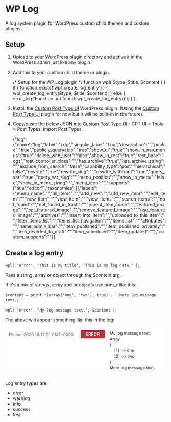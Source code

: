 # WP Log
A log system plugin for WordPress custom child themes and custom plugins.


## Setup
1. Upload to your WordPress plugin directory and active it in the WordPress admin just like any plugin. 
2. Add this to your custom child theme or plugin:
    
    /* Setup for the WP Log plugin */
    function wpl( $type, $title, $content ) {
        if ( function_exists('wpl_create_log_entry') ) {
            wpl_create_log_entry($type, $title, $content);
        }
        else {
            error_log('Function not found: wpl_create_log_entry()');
        }
    }
    
3. Install the [Custom Post Type UI](https://wordpress.org/plugins/custom-post-type-ui/) WordPress plugin. (Using the [Custom Post Type UI](https://wordpress.org/plugins/custom-post-type-ui/) plugin for now but it will be built-in in the future).

4. Copy/paste the below JSON into [Custom Post Type UI](https://wordpress.org/plugins/custom-post-type-ui/) - CPT UI > Tools > Post Types: Import Post Types.

    {"log":{"name":"log","label":"Log","singular_label":"Log","description":"","public":"true","publicly_queryable":"true","show_ui":"true","show_in_nav_menus":"true","delete_with_user":"false","show_in_rest":"true","rest_base":"logs","rest_controller_class":"","has_archive":"true","has_archive_string":"","exclude_from_search":"false","capability_type":"post","hierarchical":"false","rewrite":"true","rewrite_slug":"","rewrite_withfront":"true","query_var":"true","query_var_slug":"","menu_position":"","show_in_menu":"false","show_in_menu_string":"","menu_icon":"","supports":["title","editor"],"taxonomies":[],"labels":{"menu_name":"","all_items":"","add_new":"","add_new_item":"","edit_item":"","new_item":"","view_item":"","view_items":"","search_items":"","not_found":"","not_found_in_trash":"","parent_item_colon":"","featured_image":"","set_featured_image":"","remove_featured_image":"","use_featured_image":"","archives":"","insert_into_item":"","uploaded_to_this_item":"","filter_items_list":"","items_list_navigation":"","items_list":"","attributes":"","name_admin_bar":"","item_published":"","item_published_privately":"","item_reverted_to_draft":"","item_scheduled":"","item_updated":""},"custom_supports":""}}


## Create a log entry 

    wpl( 'error', 'This is my title', 'This is my log data.' );

Pass a string, array or object through the $content arg.
    
If it's a mix of strings, array and or objects use print_r like this:
    
    $content = print_r(array('one', 'two'), true) . ' More log message text.;
    
    wpl( 'error', 'My log message text.', $content );
    

The above will appear something like this in the log:

![WPL error screenshot](wpl-error-readme-screenshot.png "WPL error screenshot")

Log entry types are:
 - error
 - warning
 - info
 - success
 - test
